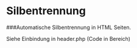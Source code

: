 # Silbentrennung

###Automatische Silbentrennung in HTML Seiten.

Siehe Einbindung in header.php (Code in <head> Bereich)
